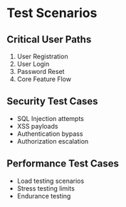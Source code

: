 # Test Scenarios

## Critical User Paths
1. User Registration
2. User Login
3. Password Reset
4. Core Feature Flow

## Security Test Cases
- SQL Injection attempts
- XSS payloads
- Authentication bypass
- Authorization escalation

## Performance Test Cases
- Load testing scenarios
- Stress testing limits
- Endurance testing
